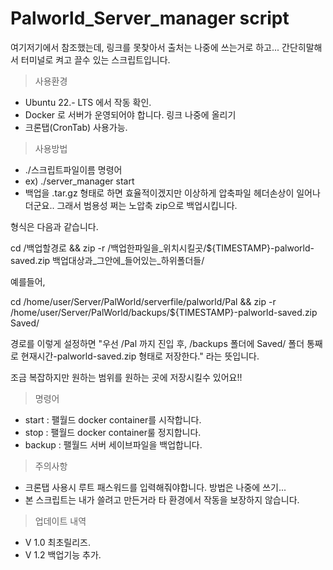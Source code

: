 # Palworld_Server_manager script

여기저기에서 참조했는데, 링크를 못찾아서 출처는 나중에 쓰는거로 하고...
간단히말해서 터미널로 켜고 끌수 있는 스크립트입니다.


> 사용환경
- Ubuntu 22.- LTS 에서 작동 확인.
- Docker 로 서버가 운영되어야 합니다. 링크 나중에 올리기
- 크론탭(CronTab) 사용가능.


> 사용방법
- ./스크립트파일이름 명령어
- ex) ./server_manager start
- 백업을 .tar.gz 형태로 하면 효율적이겠지만 이상하게 압축파일 헤더손상이 일어나더군요..
그래서 범용성 쩌는 노압축 zip으로 백업시킵니다.

형식은 다음과 같습니다.

cd /백업할경로 && zip -r /백업한파일을_위치시킬곳/${TIMESTAMP}-palworld-saved.zip 백업대상과_그안에_들어있는_하위폴더들/

예를들어,

cd /home/user/Server/PalWorld/serverfile/palworld/Pal && zip -r /home/user/Server/PalWorld/backups/${TIMESTAMP}-palworld-saved.zip Saved/

경로를 이렇게 설정하면 "우선 /Pal 까지 진입 후, /backups 폴더에 Saved/ 폴더 통째로 현재시간-palworld-saved.zip 형태로 저장한다." 라는 뜻입니다.

조금 복잡하지만 원하는 범위를 원하는 곳에 저장시킬수 있어요!!


> 명령어
- start : 팰월드 docker container를 시작합니다.
- stop : 팰월드 docker container룰 정지합니다.
- backup : 팰월드 서버 세이브파일을 백업합니다.


> 주의사항
- 크론탭 사용시 루트 패스워드를 입력해줘야합니다. 방법은 나중에 쓰기...
- 본 스크립트는 내가 쓸려고 만든거라 타 환경에서 작동을 보장하지 않습니다.


> 업데이트 내역
- V 1.0 최초릴리즈.
- V 1.2 백업기능 추가.
